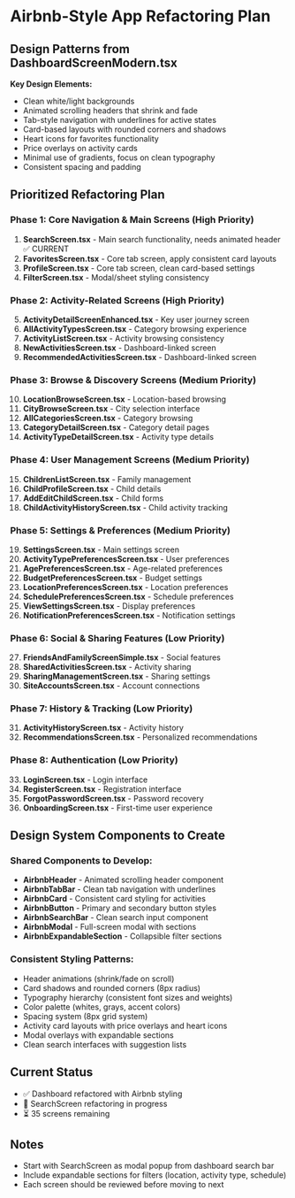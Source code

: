 # Airbnb-Style App Refactoring Plan

## Design Patterns from DashboardScreenModern.tsx

**Key Design Elements:**
- Clean white/light backgrounds
- Animated scrolling headers that shrink and fade
- Tab-style navigation with underlines for active states
- Card-based layouts with rounded corners and shadows
- Heart icons for favorites functionality
- Price overlays on activity cards
- Minimal use of gradients, focus on clean typography
- Consistent spacing and padding

## Prioritized Refactoring Plan

### **Phase 1: Core Navigation & Main Screens (High Priority)**
1. **SearchScreen.tsx** - Main search functionality, needs animated header ✅ CURRENT
2. **FavoritesScreen.tsx** - Core tab screen, apply consistent card layouts
3. **ProfileScreen.tsx** - Core tab screen, clean card-based settings
4. **FilterScreen.tsx** - Modal/sheet styling consistency

### **Phase 2: Activity-Related Screens (High Priority)**
5. **ActivityDetailScreenEnhanced.tsx** - Key user journey screen
6. **AllActivityTypesScreen.tsx** - Category browsing experience
7. **ActivityListScreen.tsx** - Activity browsing consistency
8. **NewActivitiesScreen.tsx** - Dashboard-linked screen
9. **RecommendedActivitiesScreen.tsx** - Dashboard-linked screen

### **Phase 3: Browse & Discovery Screens (Medium Priority)**
10. **LocationBrowseScreen.tsx** - Location-based browsing
11. **CityBrowseScreen.tsx** - City selection interface
12. **AllCategoriesScreen.tsx** - Category browsing
13. **CategoryDetailScreen.tsx** - Category detail pages
14. **ActivityTypeDetailScreen.tsx** - Activity type details

### **Phase 4: User Management Screens (Medium Priority)**
15. **ChildrenListScreen.tsx** - Family management
16. **ChildProfileScreen.tsx** - Child details
17. **AddEditChildScreen.tsx** - Child forms
18. **ChildActivityHistoryScreen.tsx** - Child activity tracking

### **Phase 5: Settings & Preferences (Medium Priority)**
19. **SettingsScreen.tsx** - Main settings screen
20. **ActivityTypePreferencesScreen.tsx** - User preferences
21. **AgePreferencesScreen.tsx** - Age-related preferences
22. **BudgetPreferencesScreen.tsx** - Budget settings
23. **LocationPreferencesScreen.tsx** - Location preferences
24. **SchedulePreferencesScreen.tsx** - Schedule preferences
25. **ViewSettingsScreen.tsx** - Display preferences
26. **NotificationPreferencesScreen.tsx** - Notification settings

### **Phase 6: Social & Sharing Features (Low Priority)**
27. **FriendsAndFamilyScreenSimple.tsx** - Social features
28. **SharedActivitiesScreen.tsx** - Activity sharing
29. **SharingManagementScreen.tsx** - Sharing settings
30. **SiteAccountsScreen.tsx** - Account connections

### **Phase 7: History & Tracking (Low Priority)**
31. **ActivityHistoryScreen.tsx** - Activity history
32. **RecommendationsScreen.tsx** - Personalized recommendations

### **Phase 8: Authentication (Low Priority)**
33. **LoginScreen.tsx** - Login interface
34. **RegisterScreen.tsx** - Registration interface  
35. **ForgotPasswordScreen.tsx** - Password recovery
36. **OnboardingScreen.tsx** - First-time user experience

## Design System Components to Create

### **Shared Components to Develop:**
- **AirbnbHeader** - Animated scrolling header component
- **AirbnbTabBar** - Clean tab navigation with underlines
- **AirbnbCard** - Consistent card styling for activities
- **AirbnbButton** - Primary and secondary button styles
- **AirbnbSearchBar** - Clean search input component
- **AirbnbModal** - Full-screen modal with sections
- **AirbnbExpandableSection** - Collapsible filter sections

### **Consistent Styling Patterns:**
- Header animations (shrink/fade on scroll)
- Card shadows and rounded corners (8px radius)
- Typography hierarchy (consistent font sizes and weights)
- Color palette (whites, grays, accent colors)
- Spacing system (8px grid system)
- Activity card layouts with price overlays and heart icons
- Modal overlays with expandable sections
- Clean search interfaces with suggestion lists

## Current Status
- ✅ Dashboard refactored with Airbnb styling
- 🔄 SearchScreen refactoring in progress
- ⏳ 35 screens remaining

## Notes
- Start with SearchScreen as modal popup from dashboard search bar
- Include expandable sections for filters (location, activity type, schedule)
- Each screen should be reviewed before moving to next